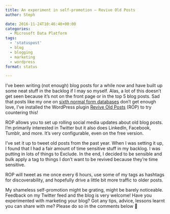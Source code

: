 ```yaml
---
title: An experiment in self-promotion – Revive Old Posts
author: Steph

date: 2016-11-24T10:46:40+00:00
categories:
  - Microsoft Data Platform
tags:
  - 'statuspost'
  - blog
  - blogging
  - marketing
  - wordpress
format: status

---
```

I&#8217;ve been writing (not enough) blog posts for a while now and have built up some neat stuff in the backlog if I may so myself. Alas, a lot of this doesn&#8217;t get seen because it&#8217;s not on the front page or in the top 5 blog posts. Sad that posts like my one on [sixth normal form databases][1] don&#8217;t get enough love, I&#8217;ve installed the WordPress plugin [Revive Old Posts][2] (ROP) to try countering this!
  
<!--more-->

ROP allows you to set up rolling social media updates about old blog posts. I&#8217;m primarily interested in Twitter but it also does LinkedIn, Facebook, Tumblr, and more. It&#8217;s very configurable, even on the free version.
  


I&#8217;ve set it up to tweet old posts from the past year. When I was setting it up, I found that I had a fair amount of time sensitive stuff in my backlog. I was putting in lots of things to Exclude. In the end, I decided to be sensible and bulk apply a tag to things I don&#8217;t want to be revived because they&#8217;re time sensitive.

ROP will tweet as me once every 6 hours, use some of my tags as hashtags for discoverability, and hopefully drive a little bit more traffic to older posts.

My shameless self-promotion might be grating, might be barely noticeable. Feedback on my Twitter feed and the blog is very welcome! Have you experimented with marketing your blog? Got any tips, advice, lessons learnt you can share with me? Please do so in the comments below 🙂

 [1]: https://itsalocke.com/anchor-modelling-sixth-normal-form-databases/
 [2]: https://en-gb.wordpress.org/plugins/tweet-old-post/